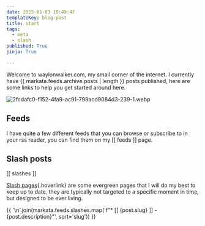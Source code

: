 ```yaml
---
date: 2025-01-03 10:49:47
templateKey: blog-post
title: start
tags:
  - meta
  - slash
published: True
jinja: True

---
```


Welcome to waylonwalker.com, my small corner of the internet.  I currently have
{{ markata.feeds.archive.posts | length }} posts published,
here are some links to help you get started around here.

![2fcdafc0-f152-4fa9-ac91-799acd9084d3-239-1.webp](https://dropper.wayl.one/api/file/1896de8d-abd9-4652-95df-b41dc7eaf48b.webp)

## Feeds

I have quite a few different feeds that you can browse or subscribe to in your
rss reader, you can find them on my [[ feeds ]] page.

## Slash posts

[[ slashes ]]

[Slash pages](https://slashpages.net/){.hoverlink} are some evergreen pages that I will do my best to keep up to date,
they are typically not targeted to a specific moment in time, but designed to
be ever living.

{{ '\n'.join(markata.feeds.slashes.map('f"* [[ {post.slug} ]] - {post.description}"', sort='slug')) }}

